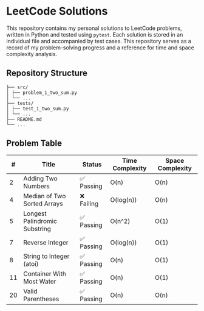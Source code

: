 # LeetCode Solutions

This repository contains my personal solutions to LeetCode problems, written in Python and tested using `pytest`. Each solution is stored in an individual file and accompanied by test cases. This repository serves as a record of my problem-solving progress and a reference for time and space complexity analysis.

## Repository Structure

```
├── src/
│ ├── problem_1_two_sum.py
│ └── ...
├── tests/
│ ├── test_1_two_sum.py
│ └── ...
├── README.md
└── ...
```

## Problem Table

| # | Title | Status | Time Complexity | Space Complexity |
|---|-------|--------|-----------------|------------------|
| 2 | Adding Two Numbers | ✅ Passing | O(n) | O(n) |
| 4 | Median of Two Sorted Arrays | ❌ Failing | O(log(n)) | O(n) |
| 5 | Longest Palindromic Substring | ✅ Passing | O(n^2) | O(1) |
| 7 | Reverse Integer | ✅ Passing | O(log(n)) | O(1) |
| 8 | String to Integer (atoi) | ✅ Passing | O(n) | O(1) |
| 11 | Container With Most Water | ✅ Passing | O(n) | O(1) |
| 20 | Valid Parentheses | ✅ Passing | O(n) | O(n) |
